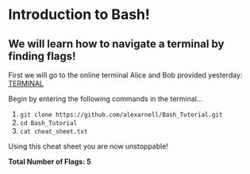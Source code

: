 # Introduction to Bash!

## We will learn how to navigate a terminal by finding flags!
First we will go to the online terminal Alice and Bob provided yesterday: <a href="http://157.230.203.138/term" target="_blank">TERMINAL</a>

Begin by entering the following commands in the terminal...

1. `git clone https://github.com/alexarnell/Bash_Tutorial.git`
2. `cd Bash_Tutorial`
3. `cat cheat_sheet.txt`

Using this cheat sheet you are now unstoppable!

**Total Number of Flags: 5**
